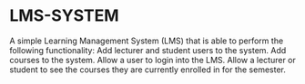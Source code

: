 # LMS-SYSTEM
 A simple Learning Management System (LMS) that is able to perform the following functionality:  Add lecturer and student users to the system.  Add courses to the system.  Allow a user to login into the LMS.  Allow a lecturer or student to see the courses they are currently enrolled in for the semester.
